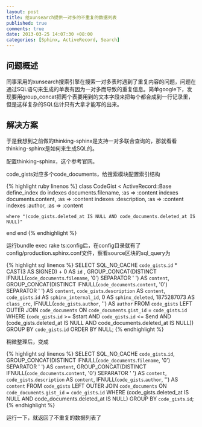 ```yaml
---
layout: post
title: 给xunsearch提供一对多的不重复的数据列表
published: true
comments: true
date: 2013-03-25 14:07:30 +08:00
categories: [Sphinx, ActiveRecord, Search]
---
```


问题概述
------------------------------------------------
同事采用的xunsearch搜索引擎在搜索一对多表时遇到了重复内容的问题，问题在通过SQL语句来生成的单表有因为一对多而导致的重复信息。简单google下，发现要用group_concat把两个表要用到的文本字段来把每个都合成到一行记录里，但是这样复杂的SQL估计只有大拿才能写的出来。

解决方案
------------------------------------------------
于是我想到之前做的thinking-sphinx是支持一对多联合查询的，那就看看thinking-sphinx是如何来生成SQL的。


配置thinking-sphinx，这个参考官网。

code_gists对应多个code_documents，给搜索模块配置索引结构

{% highlight ruby linenos %}
class CodeGist < ActiveRecord::Base
  define_index do
    indexes documents.filename, :as => :content
    indexes documents.content, :as => :content
    indexes :description, :as => :content
    indexes :author, :as => :content

    where "(code_gists.deleted_at IS NULL AND code_documents.deleted_at IS NULL)"
  end
end
{% endhighlight %}

运行bundle exec rake ts:config后，在config目录就有了config/production.sphinx.conf文件，察看source区块的sql_query为

{% highlight sql linenos %}
SELECT SQL_NO_CACHE `code_gists`.`id` * CAST(3 AS SIGNED) + 0 AS `id` , GROUP_CONCAT(DISTINCT IFNULL(`code_documents`.`filename`, '0') SEPARATOR ' ') AS `content`, GROUP_CONCAT(DISTINCT IFNULL(`code_documents`.`content`, '0') SEPARATOR ' ') AS `content`, `code_gists`.`description` AS `content`, `code_gists`.`id` AS `sphinx_internal_id`, 0 AS `sphinx_deleted`, 1875287073 AS `class_crc`, IFNULL(`code_gists`.`author`, '') AS `author` FROM `code_gists` LEFT OUTER JOIN `code_documents` ON `code_documents`.`gist_id` = `code_gists`.`id` WHERE (`code_gists`.`id` >= $start AND `code_gists`.`id` <= $end AND (code_gists.deleted_at IS NULL AND code_documents.deleted_at IS NULL)) GROUP BY `code_gists`.`id` ORDER BY NULL;
{% endhighlight %}

稍微整理后，变成 

{% highlight sql linenos %}
SELECT SQL_NO_CACHE `code_gists`.`id`,
                    GROUP_CONCAT(DISTINCT IFNULL(`code_documents`.`filename`, '0') SEPARATOR ' ') AS `content`,
                    GROUP_CONCAT(DISTINCT IFNULL(`code_documents`.`content`, '0') SEPARATOR ' ') AS `content`,
                    `code_gists`.`description` AS `content`,
                    IFNULL(`code_gists`.`author`, '') AS `content`
FROM `code_gists`
LEFT OUTER JOIN `code_documents` ON `code_documents`.`gist_id` = `code_gists`.`id`
WHERE (code_gists.deleted_at IS NULL AND code_documents.deleted_at IS NULL)
GROUP BY `code_gists`.`id`;
{% endhighlight %}

运行一下，就返回了不重复的数据列表了
